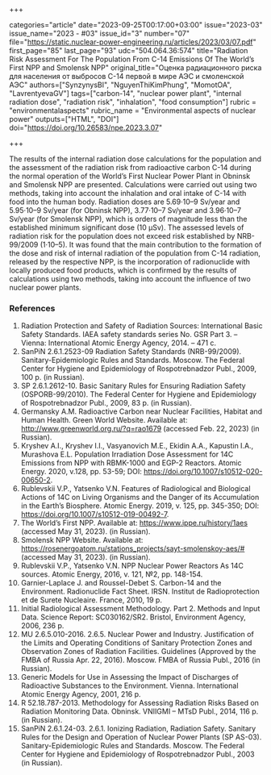 +++

categories="article"
date="2023-09-25T00:17:00+03:00"
issue="2023-03"
issue_name="2023 - #03"
issue_id="3"
number="07"
file="https://static.nuclear-power-engineering.ru/articles/2023/03/07.pdf"
first_page="85"
last_page="93"
udc="504.064.36:574"
title="Radiation Risk Assessment For The Population From C-14 Emissions Of The World’s First NPP and Smolensk NPP"
original_title="Оценка радиационного риска для населения от выбросов C-14 первой в мире АЭС и смоленской АЭС"
authors=["SynzynysBI", "NguyenThiKimPhung", "MomotOA", "LavrentyevaGV"]
tags=["carbon-14", "nuclear power plant", "internal radiation dose", "radiation risk", "inhalation", "food consumption"]
rubric = "environmentalaspects"
rubric_name = "Environmental aspects of nuclear power"
outputs=["HTML", "DOI"]
doi="https://doi.org/10.26583/npe.2023.3.07"

+++

The results of the internal radiation dose calculations for the population and the assessment of the radiation risk from radioactive carbon C-14 during the normal operation of the World’s First Nuclear Power Plant in Obninsk and Smolensk NPP are presented. Calculations were carried out using two methods, taking into account the inhalation and oral intake of C-14 with food into the human body. Radiation doses are 5.69·10–9 Sv/year and 5.95·10–9 Sv/year (for Obninsk NPP), 3.77·10–7 Sv/year and 3.96·10–7 Sv/year (for Smolensk NPP), which is orders of magnitude less than the established minimum significant dose (10 μSv). The assessed levels of radiation risk for the population does not exceed risk established by NRB-99/2009 (1·10–5). It was found that the main contribution to the formation of the dose and risk of internal radiation of the population from C-14 radiation, released by the respective NPP, is the incorporation of radionuclide with locally produced food products, which is confirmed by the results of calculations using two methods, taking into account the influence of two nuclear power plants.

### References


1. Radiation Protection and Safety of Radiation Sources: International Basic Safety Standards. IAEA safety standards series No. GSR Part 3. – Vienna: International Atomic Energy Agency, 2014. – 471 c.
2. SanPiN 2.6.1.2523-09 Radiation Safety Standards (NRB-99/2009). Sanitary-Epidemiologic Rules and Standards. Moscow. The Federal Center for Hygiene and Epidemiology of Rospotrebnadzor Publ., 2009, 100 p. (in Russian).
3. SP 2.6.1.2612-10. Basic Sanitary Rules for Ensuring Radiation Safety (OSPORB-99/2010). The Federal Center for Hygiene and Epidemiology of Rospotrebnadzor Publ., 2009, 83 p. (in Russian).
4. Germansky A.M. Radioactive Carbon near Nuclear Facilities, Habitat and Human Health. Green World Website. Available at: http://www.greenworld.org.ru/?q=rao1679 (accessed Feb. 22, 2023) (in Russian).
5. Kryshev A.I., Kryshev I.I., Vasyanovich M.E., Ekidin A.A., Kapustin I.A., Murashova E.L. Population Irradiation Dose Assessment for 14C Emissions from NPP with RBMK-1000 and EGP-2 Reactors. Atomic Energy. 2020, v.128, pp. 53-59;  DOI: https://doi.org/10.1007/s10512-020-00650-2.
6. Rublevskii V.P., Yatsenko V.N. Features of Radiological and Biological Actions of 14C on Living Organisms and the Danger of its Accumulation in the Earth’s Biosphere. Atomic Energy. 2019, v. 125, pp. 345-350; DOI: https://doi.org/10.1007/s10512-019-00492-7.
7. The World’s First NPP. Available at: https://www.ippe.ru/history/1aes (accessed May 31, 2023). (in Russian).
8. Smolensk NPP Website. Available at: https://rosenergoatom.ru/stations_projects/sayt-smolenskoy-aes/# (accessed May 31, 2023). (in Russian).
9. Rublevskii V.P., Yatsenko V.N. NPP Nuclear Power Reactors As 14C sources. Atomic Energy, 2016, v. 121, №2, pp. 148-154.
10. Garnier-Laplace J. and Roussel-Debet S. Carbon-14 and the Environment. Radionuclide Fact Sheet. IRSN. Institut de Radioprotection et de Surete Nucleaire. France, 2010, 19 p.
11. Initial Radiological Assessment Methodology. Part 2. Methods and Input Data. Science Report: SC030162/SR2. Bristol, Environment Agency, 2006, 236 p.
12. MU 2.6.5.010-2016. 2.6.5. Nuclear Power and Industry. Justification of the Limits and Operating Conditions of Sanitary Protection Zones and Observation Zones of Radiation Facilities. Guidelines (Approved by the FMBA of Russia Apr. 22, 2016). Moscow. FMBA of Russia Publ., 2016 (in Russian).
13. Generic Models for Use in Assessing the Impact of Discharges of Radioactive Substances to the Environment. Vienna. International Atomic Energy Agency, 2001, 216 p.
14. R 52.18.787-2013. Methodology for Assessing Radiation Risks Based on Radiation Monitoring Data. Obninsk. VNIIGMI – MTsD Publ., 2014, 116 p. (in Russian).
15. SanPiN 2.6.1.24-03. 2.6.1. Ionizing Radiation, Radiation Safety. Sanitary Rules for the Design and Operation of Nuclear Power Plants (SP AS-03). Sanitary-Epidemiologic Rules and Standards. Moscow. The Federal Center for Hygiene and Epidemiology of Rospotrebnadzor Publ., 2003 (in Russian).
